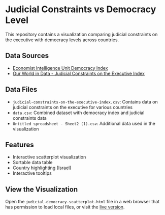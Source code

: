 # Judicial Constraints vs Democracy Level

This repository contains a visualization comparing judicial constraints on the executive with democracy levels across countries.

## Data Sources
- [Economist Intelligence Unit Democracy Index](https://www.wikiwand.com/en/articles/The_Economist_Democracy_Index)
- [Our World in Data - Judicial Constraints on the Executive Index](https://ourworldindata.org/grapher/judicial-constraints-on-the-executive-index)

## Data Files
- `judicial-constraints-on-the-executive-index.csv`: Contains data on judicial constraints on the executive for various countries
- `data.csv`: Combined dataset with democracy index and judicial constraints data
- `Untitled spreadsheet - Sheet2 (1).csv`: Additional data used in the visualization

## Features
- Interactive scatterplot visualization
- Sortable data table
- Country highlighting (Israel)
- Interactive tooltips

## View the Visualization
Open the `judicial-democracy-scatterplot.html` file in a web browser that has permission to load local files, or visit the [live version](https://dehyde.github.io/judicial-constraints/judicial-democracy-scatterplot.html). 